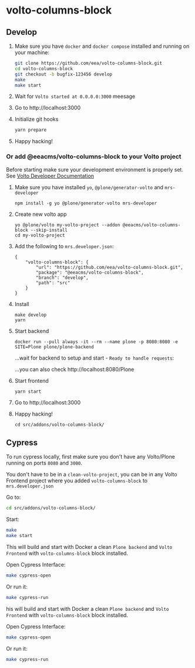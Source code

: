 # volto-columns-block

## Develop

1. Make sure you have `docker` and `docker compose` installed and running on your machine:

    ```Bash
    git clone https://github.com/eea/volto-columns-block.git
    cd volto-columns-block
    git checkout -b bugfix-123456 develop
    make
    make start
    ```

1. Wait for `Volto started at 0.0.0.0:3000` meesage

1. Go to http://localhost:3000

1. Initialize git hooks

    ```Bash
    yarn prepare
    ```

1. Happy hacking!

### Or add @eeacms/volto-columns-block to your Volto project

Before starting make sure your development environment is properly set. See [Volto Developer Documentation](https://docs.voltocms.com/getting-started/install/)

1.  Make sure you have installed `yo`, `@plone/generator-volto` and `mrs-developer`

        npm install -g yo @plone/generator-volto mrs-developer

1.  Create new volto app

        yo @plone/volto my-volto-project --addon @eeacms/volto-columns-block --skip-install
        cd my-volto-project

1.  Add the following to `mrs.developer.json`:

        {
            "volto-columns-block": {
                "url": "https://github.com/eea/volto-columns-block.git",
                "package": "@eeacms/volto-columns-block",
                "branch": "develop",
                "path": "src"
            }
        }

1.  Install

        make develop
        yarn

1.  Start backend

        docker run --pull always -it --rm --name plone -p 8080:8080 -e SITE=Plone plone/plone-backend

    ...wait for backend to setup and start - `Ready to handle requests`:

    ...you can also check http://localhost:8080/Plone

1.  Start frontend

        yarn start

1.  Go to http://localhost:3000

1.  Happy hacking!

        cd src/addons/volto-columns-block/

## Cypress

To run cypress locally, first make sure you don't have any Volto/Plone running on ports `8080` and `3000`.

You don't have to be in a `clean-volto-project`, you can be in any Volto Frontend
project where you added `volto-columns-block` to `mrs.developer.json`

Go to:

  ```BASH
  cd src/addons/volto-columns-block/
  ```

Start:

  ```Bash
  make
  make start
  ```

This will build and start with Docker a clean `Plone backend` and `Volto Frontend` with `volto-columns-block` block installed.

Open Cypress Interface:

  ```Bash
  make cypress-open
  ```

Or run it:

  ```Bash
  make cypress-run
  ```
his will build and start with Docker a clean `Plone backend` and `Volto Frontend` with `volto-columns-block` block installed.

Open Cypress Interface:

  ```Bash
  make cypress-open
  ```

Or run it:

  ```Bash
  make cypress-run
  ```
